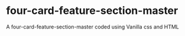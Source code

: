 # four-card-feature-section-master
 A four-card-feature-section-master coded using Vanilla css and HTML
